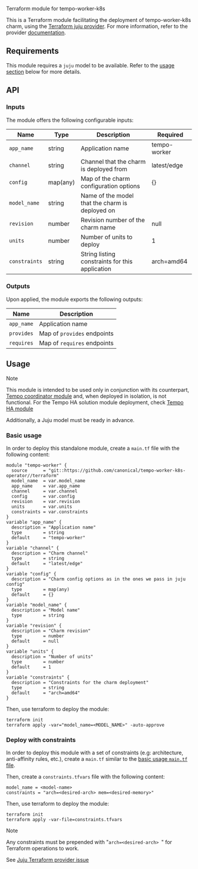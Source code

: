 Terraform module for tempo-worker-k8s

This is a Terraform module facilitating the deployment of tempo-worker-k8s charm, using the [Terraform juju provider](https://github.com/juju/terraform-provider-juju/). For more information, refer to the provider [documentation](https://registry.terraform.io/providers/juju/juju/latest/docs). 


## Requirements
This module requires a `juju` model to be available. Refer to the [usage section](#usage) below for more details.

## API

### Inputs
The module offers the following configurable inputs:

| Name | Type | Description | Required |
| - | - | - | - |
| `app_name`| string | Application name | tempo-worker |
| `channel`| string | Channel that the charm is deployed from | latest/edge |
| `config`| map(any) | Map of the charm configuration options | {} |
| `model_name`| string | Name of the model that the charm is deployed on |  |
| `revision`| number | Revision number of the charm name | null |
| `units`| number | Number of units to deploy | 1 |
| `constraints`| string | String listing constraints for this application | arch=amd64 |

### Outputs
Upon applied, the module exports the following outputs:

| Name | Description |
| - | - |
| `app_name`|  Application name |
| `provides`| Map of `provides` endpoints |
| `requires`|  Map of `requires` endpoints |

## Usage

> [!NOTE]
> This module is intended to be used only in conjunction with its counterpart, [Tempo coordinator module](https://github.com/canonical/tempo-coordinator-k8s-operator) and, when deployed in isolation, is not functional. 
> For the Tempo HA solution module deployment, check [Tempo HA module](https://github.com/canonical/observability)
>
> Additionally, a Juju model must be ready in advance.

### Basic usage
In order to deploy this standalone module, create a `main.tf` file with the following content:
```hcl
module "tempo-worker" {
  source      = "git::https://github.com/canonical/tempo-worker-k8s-operator//terraform"
  model_name  = var.model_name
  app_name    = var.app_name
  channel     = var.channel
  config      = var.config
  revision    = var.revision
  units       = var.units
  constraints = var.constraints
}
variable "app_name" {
  description = "Application name"
  type        = string
  default     = "tempo-worker"
}
variable "channel" {
  description = "Charm channel"
  type        = string
  default     = "latest/edge"
}
variable "config" {
  description = "Charm config options as in the ones we pass in juju config"
  type        = map(any)
  default     = {}
}
variable "model_name" {
  description = "Model name"
  type        = string
}
variable "revision" {
  description = "Charm revision"
  type        = number
  default     = null
}
variable "units" {
  description = "Number of units"
  type        = number
  default     = 1
}
variable "constraints" {
  description = "Constraints for the charm deployment"
  type        = string
  default     = "arch=amd64"
}
```
Then, use terraform to deploy the module:
```
terraform init
terraform apply -var="model_name=<MODEL_NAME>" -auto-approve
```

### Deploy with constraints

In order to deploy this module with a set of constraints (e.g: architecture, anti-affinity rules, etc.), create a `main.tf` similar to the [basic usage `main.tf` file](#basic-usage). 

Then, create a `constraints.tfvars` file with the following content:
```hcl
model_name = <model-name>
constraints = "arch=<desired-arch> mem=<desired-memory>"
```
Then, use terraform to deploy the module:
```
terraform init
terraform apply -var-file=constraints.tfvars
```
> [!NOTE]
> Any constraints must be prepended with "`arch=<desired-arch> `" for Terraform operations to work.
>
> See [Juju Terraform provider issue](https://github.com/juju/terraform-provider-juju/issues/344)